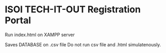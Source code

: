 # ISOI TECH-IT-OUT Registration Portal
Run index.html on XAMPP server

Saves DATABASE on .csv file 
Do not run csv file and .html simulatenously. 
